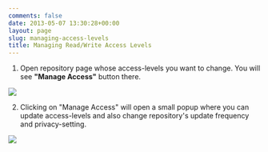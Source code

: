 ```yaml
---
comments: false
date: 2013-05-07 13:30:28+00:00
layout: page
slug: managing-access-levels
title: Managing Read/Write Access Levels
---
```


1. Open repository page whose access-levels you want to change. You will see **"Manage Access"** button there.

![](https://rtcamp.com/files/2012/10/Manage-Access-for-Git-Repo-620x242.png)



2. Clicking on "Manage Access" will open a small popup where you can update access-levels and also change repository's update frequency and privacy-setting.

![](https://rtcamp.com/files/2012/10/Manage-Access-Screen-for-Git.png)
